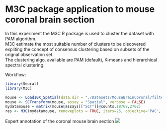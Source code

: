 # M3C package application to mouse coronal brain section
In this experiment the M3C R package is used to cluster the dataset with PAM algorithm.  
M3C estimate the most suitable number of clusters to be discovered expliting the concept of consensus clustering based on subsets of the orignal observation set.  
The clustering algo. available are PAM (default), K-means and hierarchical spectral clustering.  

Workflow:
````R
library(Seurat)
library(M3C)

mouse <- Load10X_Spatial(data.dir = "./Datasets/MouseBrainCoronal/filtered_feature_bc_matrix")
mouse <- SCTransform(mouse, assay = "Spatial", verbose = FALSE)
mydatamouse = matrix(mouse@assays[["SCT"]]@counts,18768,2702)
res <- M3C(mydatamouse, removeplots = TRUE, iters=25, objective='PAC', fsize=8, lthick=1, dotsize=1.25)
````

Expert annotation of the coronal mouse brain section
![](https://user-images.githubusercontent.com/25981629/88228893-248f5c80-cc70-11ea-91de-61aa89601e66.png)
